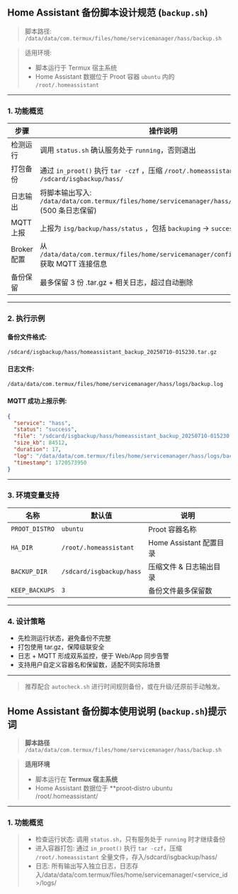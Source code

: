 ## Home Assistant 备份脚本设计规范 (`backup.sh`)

> 脚本路径:
> `/data/data/com.termux/files/home/servicemanager/hass/backup.sh`

> 适用环境:
>
> * 脚本运行于 Termux 宿主系统
> * Home Assistant 数据位于 Proot 容器 `ubuntu` 内的 `/root/.homeassistant`

---

### 1. 功能概览

| 步骤        | 操作说明                                                                                        |
| --------- | ------------------------------------------------------------------------------------------- |
| 检测运行      | 调用 `status.sh` 确认服务处于 `running`，否则退出                                                        |
| 打包备份      | 通过 `in_proot()` 执行 `tar -czf` ，压缩 `/root/.homeassistant`，输出文件到 `/sdcard/isgbackup/hass/`    |
| 日志输出      | 将脚本输出写入: `/data/data/com.termux/files/home/servicemanager/hass/logs/backup.log` (500 条日志保留) |
| MQTT 上报   | 上报为 `isg/backup/hass/status` ，包括 `backuping` → `success` / `failed`                         |
| Broker 配置 | 从 `/data/data/com.termux/files/home/servicemanager/configuration.yaml` 获取 MQTT 连接信息         |
| 备份保留      | 最多保留 3 份 .tar.gz + 相关日志，超过自动删除                                                              |

---

### 2. 执行示例

#### 备份文件格式:

```
/sdcard/isgbackup/hass/homeassistant_backup_20250710-015230.tar.gz
```

#### 日志文件:

```
/data/data/com.termux/files/home/servicemanager/hass/logs/backup.log
```

#### MQTT 成功上报示例:

```json
{
  "service": "hass",
  "status": "success",
  "file": "/sdcard/isgbackup/hass/homeassistant_backup_20250710-015230.tar.gz",
  "size_kb": 84512,
  "duration": 17,
  "log": "/data/data/com.termux/files/home/servicemanager/hass/logs/backup.log",
  "timestamp": 1720573950
}
```

---

### 3. 环境变量支持

| 名称             | 默认值                      | 说明                  |
| -------------- | ------------------------ | ------------------- |
| `PROOT_DISTRO` | `ubuntu`                 | Proot 容器名称          |
| `HA_DIR`       | `/root/.homeassistant`   | Home Assistant 配置目录 |
| `BACKUP_DIR`   | `/sdcard/isgbackup/hass` | 压缩文件 & 日志输出目录       |
| `KEEP_BACKUPS` | `3`                      | 备份文件最多保留数           |

---

### 4. 设计策略

* 先检测运行状态，避免备份不完整
* 打包使用 tar.gz，保障级联安全
* 日志 + MQTT 形成双系监控，便于 Web/App 同步告警
* 支持用户自定义容器名和保留数，适配不同实际场景

---

> 推荐配合 `autocheck.sh` 进行时间规则备份，或在升级/还原前手动触发。









## Home Assistant 备份脚本使用说明 (`backup.sh`)提示词

> **脚本路径**
> `/data/data/com.termux/files/home/servicemanager/hass/backup.sh`

> **适用环境**
>
> * 脚本运行在 **Termux 宿主系统**
> * Home Assistant 数据位于 **proot‑distro ubuntu /root/.homeassistant/

---

### 1. 功能概览
> * 检查运行状态: 调用 `status.sh`，只有服务处于 `running` 时才继续备份
> * 进入容器打包: 通过 `in_proot()` 执行 `tar -czf`，压缩 `/root/.homeassistant` 全量文件，存入/sdcard/isgbackup/hass/
> * 日志: 所有输出写入独立日志，日志存入/data/data/com.termux/files/home/servicemanager/<service_id>/logs/<script>.log, 保存最近500条
> * MQTT上报：通过termux Mosquitto cli 上报 MQTT，主题：isg/backup/hass/status `backuping` → `success` / `failed`
> * MQTT broker：登陆信息从 /data/data/com.termux/files/home/servicemanager/configuration.yaml 获取
> * 自动清理：保留最新 **3** 份备份
> * 备份文件示例：
```
/sdcard/isgbackup/hass/homeassistant_backup_20250710-015230.tar.gz
```
> * 日志文件示例：
```
/data/data/com.termux/files/home/servicemanager/hass/logs/backup.log
```
> * 执行成功后：
    MQTT 主题 `isg/status/hass` 发布一条形如：
  ```json
  {
    "service":"hass",
    "status":"success",
    "file":"/sdcard/isgbackup/hass/homeassistant_backup_20250710-015230.tar.gz",
    "size_kb":84512,
    "duration":17,
    "log":"/data/data/com.termux/files/home/servicemanager/hass/logs/backup.log",
    "timestamp":1720573950
  }
  ```
